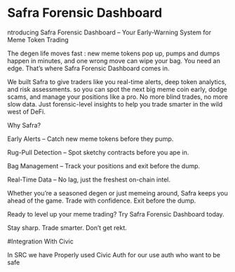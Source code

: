 # Safra Forensic Dashboard
ntroducing Safra Forensic Dashboard – Your Early-Warning System for Meme Token Trading

The degen life moves fast : new meme tokens pop up, pumps and dumps happen in minutes, and one wrong move can wipe your bag. You need an edge. That’s where Safra Forensic Dashboard comes in.

We built Safra to give traders like you real-time alerts, deep token analytics, and risk assessments. so you can spot the next big meme coin early, dodge scams, and manage your positions like a pro. No more blind trades, no more slow data. Just forensic-level insights to help you trade smarter in the wild west of DeFi.

Why Safra?

Early Alerts – Catch new meme tokens before they pump.

Rug-Pull Detection – Spot sketchy contracts before you ape in.

Bag Management – Track your positions and exit before the dump.

Real-Time Data – No lag, just the freshest on-chain intel.

Whether you’re a seasoned degen or just memeing around, Safra keeps you ahead of the game. Trade with confidence. Exit before the dump.

Ready to level up your meme trading? Try Safra Forensic Dashboard today.

Stay sharp. Trade smarter. Don’t get rekt.

#Integration With Civic 

In SRC we have Properly used Civic Auth for our use auth who want to be safe 
